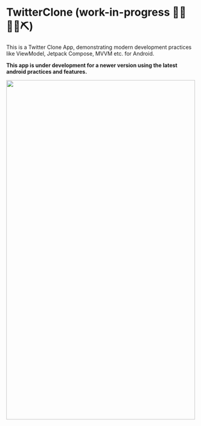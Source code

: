 # TwitterClone (work-in-progress 👷🔧️👷‍♀️⛏)

This is a Twitter Clone App, demonstrating modern development practices like ViewModel, Jetpack Compose, MVVM etc. for Android.


**This app is under development for a newer version using the latest android practices and features.**

<img src="https://user-images.githubusercontent.com/25431838/132250480-564c33d3-7507-402b-a511-e6b14b492058.png" width=500 height=900>

